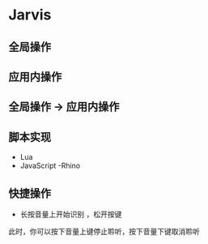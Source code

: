 # Jarvis

## 全局操作

## 应用内操作

## 全局操作 -> 应用内操作

## 脚本实现

- Lua
- JavaScript -Rhino

## 快捷操作

- 长按音量上开始识别 ，松开按键

此时，你可以按下音量上键停止聆听，按下音量下键取消聆听
